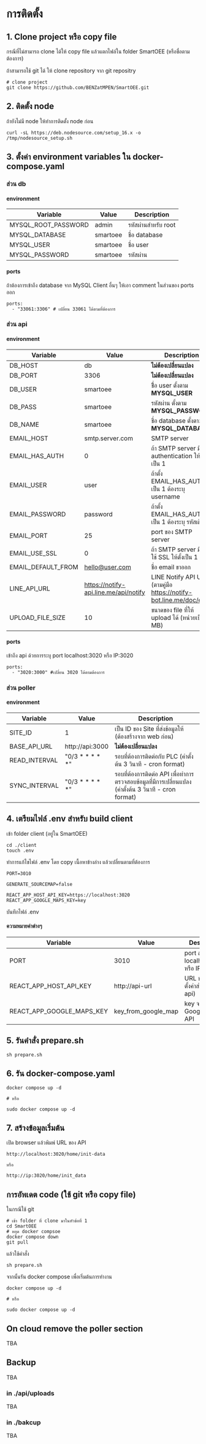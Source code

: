 # การติดตั้ง

## 1. Clone project หรือ copy file

กรณีที่ไม่สามารถ clone ได้ให้ copy file แล้วแตกไฟล์ใน folder SmartOEE (หรือชื่อตามต้องการ)

ถ้าสามารถใช้ git ได้ ให้ clone repository จาก git repositry

```
# clone project
git clone https://github.com/BENZatMPEN/SmartOEE.git
```

## 2. ติดตั้ง node

ถ้ายังไม่มี node ให้ทำการติดตั้ง node ก่อน

```
curl -sL https://deb.nodesource.com/setup_16.x -o /tmp/nodesource_setup.sh
```

## 3. ตั้งค่า environment variables ใน docker-compose.yaml

### ส่วน db

#### environment

| Variable            | Value    | Description     |
| ------------------- | -------- | --------------- |
| MYSQL_ROOT_PASSWORD | admin    | รหัสผ่านสำหรับ root |
| MYSQL_DATABASE      | smartoee | ชื่อ database     |
| MYSQL_USER          | smartoee | ชื่อ user         |
| MYSQL_PASSWORD      | smartoee | รหัสผ่าน          |

#### ports

ถ้าต้องการเข้าถึง database จาก MySQL Client อื่นๆ ให้เอา comment ในส่วนของ ports ออก

```
ports:
  - "33061:3306" # เปลี่ยน 33061 ได้ตามที่ต้องการ
```

### ส่วน api

#### environment

| Variable           | Value                                 | Description                                                      |
| ------------------ | ------------------------------------- | ---------------------------------------------------------------- |
| DB_HOST            | db                                    | **ไม่ต้องเปลี่ยนแปลง**                                               |
| DB_PORT            | 3306                                  | **ไม่ต้องเปลี่ยนแปลง**                                               |
| DB_USER            | smartoee                              | ชืี่อ user ตั้งตาม **MYSQL_USER**                                     |
| DB_PASS            | smartoee                              | รหัสผ่าน ตั้งตาม **MYSQL_PASSWORD**                                  |
| DB_NAME            | smartoee                              | ชื่อ database ตั้งตาม **MYSQL_DATABASE**                             |
| EMAIL_HOST         | smtp.server.com                       | SMTP server                                                      |
| EMAIL_HAS_AUTH     | 0                                     | ถ้า SMTP server มี authentication ให้ตั้งเป็น 1                        |
| EMAIL_USER         | user                                  | ถ้าตั้ง EMAIL_HAS_AUTH เป็น 1 ต้องระบุ username                        |
| EMAIL_PASSWORD     | password                              | ถ้าตั้ง EMAIL_HAS_AUTH เป็น 1 ต้องระบุ รหัสผ่าน                          |
| EMAIL_PORT         | 25                                    | port ของ SMTP server                                             |
| EMAIL_USE_SSL      | 0                                     | ถ้า SMTP server มีการใช้ SSL ให้ตั้งเป็น 1                              |
| EMAIL_DEFAULT_FROM | hello@user.com                        | ชื่อ email ขาออก                                                   |
| LINE_API_URL       | https://notify-api.line.me/api/notify | LINE Notify API URL (ตามคู่มือ https://notify-bot.line.me/doc/en/ ) |
| UPLOAD_FILE_SIZE   | 10                                    | ขนาดของ file ที่ให้ upload ได้ (หน่วยเป็น MB)                          |

#### ports

เข้าถึง api ด้วยการระบุ port localhost:3020 หรือ IP:3020

```
ports:
  - "3020:3000" #เปลี่ยน 3020 ได้ตามต้องการ
```

### ส่วน poller

#### environment

| Variable      | Value           | Description                                                                       |
| ------------- | --------------- | --------------------------------------------------------------------------------- |
| SITE_ID       | 1               | เป็น ID ของ Site ที่ส่งข้อมูลให้ (ต้องสร้างจาก web ก่อน)                                    |
| BASE_API_URL  | http://api:3000 | **ไม่ต้องเปลี่ยนแปลง**                                                                |
| READ_INTERVAL | "0/3 * * * * *" | รอบที่ต้องการติดต่อกับ PLC (ค่าตั้งต้น 3 วินาที - cron format)                                |
| SYNC_INTERVAL | "0/3 * * * * *" | รอบที่ต้องการติดต่อ API เพื่อทำการตรวจสอบข้อมูลที่มีการเปลี่ยนแปลง (ค่าตั้งต้น 3 วินาที - cron format) |

## 4. เตรียมไฟล์ .env สำหรับ build client

เข้า folder client (อยู่ใน SmartOEE)

```
cd ./client
touch .env
```

ทำการแก้ไขไฟล์ .env โดย copy เนื้อหาข้างล่าง แล้วเปลี่ยนตามที่ต้องการ

```
PORT=3010

GENERATE_SOURCEMAP=false

REACT_APP_HOST_API_KEY=https://localhost:3020
REACT_APP_GOOGLE_MAPS_KEY=key
```

บันทึกไฟล์ .env

#### ความหมายค่าต่างๆ

| Variable                  | Value               | Description                               |
| ------------------------- | ------------------- | ----------------------------------------- |
| PORT                      | 3010                | port สำหรับเข้าถึง localhost:3010 หรือ IP:3010 |
| REACT_APP_HOST_API_KEY    | http://api-url      | URL ของ API (ที่ตั้งค่าส่วนส่วน api)             |
| REACT_APP_GOOGLE_MAPS_KEY | key_from_google_map | key จาก GoogleMaps API                    |


## 5. รันคำสั่ง prepare.sh

```
sh prepare.sh
```

## 6. รัน docker-compose.yaml

```
docker compose up -d

# หรือ

sudo docker compose up -d
```

## 7. สร้างข้อมูลเริ่มต้น

เปิด browser แล้วพิมพ์ URL ของ API

```
http://localhost:3020/home/init-data

หรือ

http://ip:3020/home/init_data
```

## การอัพเดต code (ใช้ git หรือ copy file)

ในกรณีใช้ git

```
# เข้า folder ที่ clone มาในหัวข้อที่ 1
cd SmartOEE
# หยุด docker compsoe
docker compose down
git pull
```

แล้วใช้คำสั่ง

```
sh prepare.sh
```

จากนั้นรัน docker compose เพื่อเริ่มต้นการทำงาน

```
docker compose up -d

# หรือ

sudo docker compose up -d
```

## On cloud remove the poller section

TBA

## Backup

TBA

### in ./api/uploads

TBA

### in ./bakcup

TBA